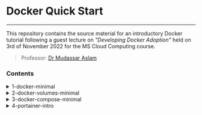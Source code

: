 # Docker Quick Start
---
This repository contains the source material for an introductory Docker tutorial following a guest lecture on _"Developing Docker Adoption"_ held on 3rd of November 2022 for the MS Cloud Computing course.

> Professor: [Dr Mudassar Aslam](https://www.linkedin.com/in/mudassar-aslam)

### Contents
<details><summary>1-docker-minimal</summary><p>A minimal introduction to using docker with a simple 0 dependency echo server written in NodeJS.
</p>
</details>

<details><summary>2-docker-volumes-minimal</summary><p>An easy to understand and interactive example of using docker volumes with minimal dependencies and code.
</p>
</details>

<details><summary>3-docker-compose-minimal</summary><p>Running 1-docker-minimal example via docker compose
</p>
</details>

<details><summary>4-portainer-intro</summary><p>A simple portainer compose file with a volume mounted to run, test and tinker with.
</p>
</details>